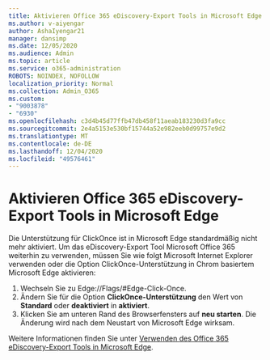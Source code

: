 ```yaml
---
title: Aktivieren Office 365 eDiscovery-Export Tools in Microsoft Edge
ms.author: v-aiyengar
author: AshaIyengar21
manager: dansimp
ms.date: 12/05/2020
ms.audience: Admin
ms.topic: article
ms.service: o365-administration
ROBOTS: NOINDEX, NOFOLLOW
localization_priority: Normal
ms.collection: Admin_O365
ms.custom:
- "9003878"
- "6930"
ms.openlocfilehash: c3d4b45d77ffb47db458f11aeab183230d3fa9cc
ms.sourcegitcommit: 2e4a5153e530bf15744a52e982eeb0d99757e9d2
ms.translationtype: MT
ms.contentlocale: de-DE
ms.lasthandoff: 12/04/2020
ms.locfileid: "49576461"
---
```

# <a name="enable-office-365-ediscovery-export-tool-in-microsoft-edge"></a>Aktivieren Office 365 eDiscovery-Export Tools in Microsoft Edge

Die Unterstützung für ClickOnce ist in Microsoft Edge standardmäßig nicht mehr aktiviert. Um das eDiscovery-Export Tool Microsoft Office 365 weiterhin zu verwenden, müssen Sie wie folgt Microsoft Internet Explorer verwenden oder die Option ClickOnce-Unterstützung in Chrom basiertem Microsoft Edge aktivieren:

1. Wechseln Sie zu Edge://Flags/#Edge-Click-Once.
1. Ändern Sie für die Option **ClickOnce-Unterstützung** den Wert von **Standard** oder **deaktiviert** in **aktiviert**.
1. Klicken Sie am unteren Rand des Browserfensters auf **neu starten**. Die Änderung wird nach dem Neustart von Microsoft Edge wirksam.

Weitere Informationen finden Sie unter [Verwenden des Office 365 eDiscovery-Export Tools in Microsoft Edge](https://go.microsoft.com/fwlink/?linkid=2111611).
